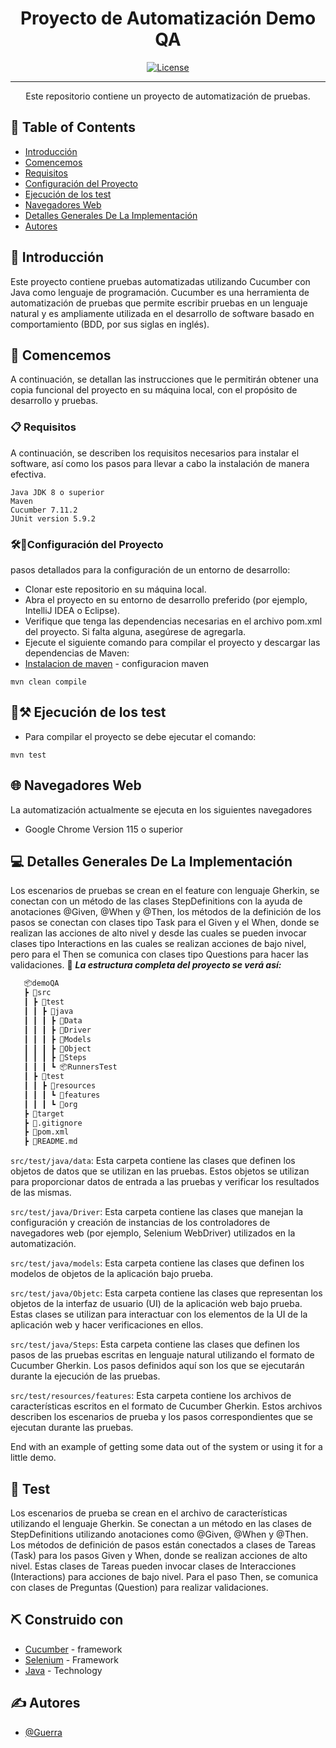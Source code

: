 
<h1 align="center">Proyecto de Automatización Demo QA </h1>

<div align="center">


[![License](https://img.shields.io/badge/license-MIT-blue.svg)](/LICENSE)

</div>

---

<p align="center">Este repositorio contiene un proyecto de automatización de pruebas.
    <br> 
</p>

## 📝 Table of Contents

- [Introducción](#introduccion)
- [Comencemos](#comencemos)
- [Requisitos](#requisitos)
- [Configuración del Proyecto](#configuracion)
- [Ejecución de los test](#ejecucion_test)
- [Navegadores Web](#navegadores_web)
- [Detalles Generales De La Implementación](#detalles_generales_implementación)
- [Autores](#autores)


## 🧐 Introducción <a name = "introduccion"></a>

Este proyecto contiene pruebas automatizadas utilizando Cucumber con Java como lenguaje de programación. Cucumber es una herramienta de automatización de pruebas que permite escribir pruebas en un lenguaje natural y es ampliamente utilizada en el desarrollo de software basado en comportamiento (BDD, por sus siglas en inglés).

## 🏁 Comencemos <a name = "comencemos"></a>

A continuación, se detallan las instrucciones que le permitirán obtener una copia funcional del proyecto en su máquina local, con el propósito de desarrollo y pruebas.

### 📋 Requisitos <a name = "requisitos"></a>

A continuación, se describen los requisitos necesarios para instalar el software, así como los pasos para llevar a cabo la instalación de manera efectiva.

```
Java JDK 8 o superior
Maven
Cucumber 7.11.2
JUnit version 5.9.2
```

### 🛠️🔩Configuración del Proyecto <a name = "configuracion"></a>

 pasos detallados para la configuración de un entorno de desarrollo: 
- Clonar este repositorio en su máquina local.
- Abra el proyecto en su entorno de desarrollo preferido (por ejemplo, IntelliJ IDEA o Eclipse).
- Verifique que tenga las dependencias necesarias en el archivo pom.xml del proyecto. Si falta alguna, asegúrese de agregarla.
- Ejecute el siguiente comando para compilar el proyecto y descargar las dependencias de Maven:
- [Instalacion de maven](https://dev.to/vanessa_corredor/instalar-manualmente-maven-en-windows-10-50pb) - configuracion maven
```
mvn clean compile
```
## 🚧⚒️ Ejecución de los test <a name="ejecucion_test"></a> 
- Para compilar el proyecto se debe ejecutar el comando:
```
mvn test
```
## 🌐 Navegadores Web <a name="navegadores_web"></a>
La automatización actualmente se ejecuta en los siguientes navegadores
- Google Chrome Version 115 o superior

## 💻 Detalles Generales De La Implementación <a name="detalles_generales_implementación"></a>
Los escenarios de pruebas se crean en el feature con lenguaje Gherkin, se conectan con un método de las clases StepDefinitions con la ayuda de anotaciones @Given, @When y @Then, los métodos de la definición de los pasos se conectan con clases tipo Task para el Given y el When, donde se realizan las acciones de alto nivel y desde las cuales se pueden invocar clases tipo Interactions en las cuales se realizan acciones de bajo nivel, pero para el Then se comunica con clases tipo Questions para hacer las validaciones.
🚧 **_La estructura completa del proyecto se verá así:_**

```bash
   📦demoQA
   ┣ 📂src
   ┃ ┣ 📂test
   ┃ ┃ ┣ 📂java
   ┃ ┃ ┃ ┣ 📂Data
   ┃ ┃ ┃ ┣ 📂Driver 
   ┃ ┃ ┃ ┣ 📂Models
   ┃ ┃ ┃ ┣ 📂Object
   ┃ ┃ ┃ ┣ 📂Steps 
   ┃ ┃ ┃ ┗ 📦RunnersTest 
   ┃ ┣ 📂test
   ┃ ┃ ┣ 📂resources
   ┃ ┃ ┃ ┗ 📂features 
   ┃ ┃ ┃ ┗ 📂org  
   ┣ 📂target
   ┣ 📜.gitignore
   ┣ 📜pom.xml
   ┣ 📜README.md
```
```src/test/java/data```: Esta carpeta contiene las clases que definen los objetos de datos que se utilizan en las pruebas. Estos objetos se utilizan para proporcionar datos de entrada a las pruebas y verificar los resultados de las mismas.

```src/test/java/Driver```: Esta carpeta contiene las clases que manejan la configuración y creación de instancias de los controladores de navegadores web (por ejemplo, Selenium WebDriver) utilizados en la automatización.

```src/test/java/models```: Esta carpeta contiene las clases que definen los modelos de objetos de la aplicación bajo prueba.

```src/test/java/Objetc```: Esta carpeta contiene las clases que representan los objetos de la interfaz de usuario (UI) de la aplicación web bajo prueba. Estas clases se utilizan para interactuar con los elementos de la UI de la aplicación web y hacer verificaciones en ellos.

```src/test/java/Steps```: Esta carpeta contiene las clases que definen los pasos de las pruebas escritas en lenguaje natural utilizando el formato de Cucumber Gherkin. Los pasos definidos aquí son los que se ejecutarán durante la ejecución de las pruebas.

```src/test/resources/features```: Esta carpeta contiene los archivos de características escritos en el formato de Cucumber Gherkin. Estos archivos describen los escenarios de prueba y los pasos correspondientes que se ejecutan durante las pruebas.

End with an example of getting some data out of the system or using it for a little demo.

## 🎈 Test <a name="test"></a>

Los escenarios de prueba se crean en el archivo de características utilizando el lenguaje Gherkin. Se conectan a un método en las clases de StepDefinitions utilizando anotaciones como @Given, @When y @Then. Los métodos de definición de pasos están conectados a clases de Tareas (Task) para los pasos Given y When, donde se realizan acciones de alto nivel. Estas clases de Tareas pueden invocar clases de Interacciones (Interactions) para acciones de bajo nivel. Para el paso Then, se comunica con clases de Preguntas (Question) para realizar validaciones.


## ⛏️ Construido con <a name = "Construido_con"></a>

- [Cucumber](https://cucumber.io/docs/installation/javascript/) - framework 
- [Selenium](https://www.selenium.dev/) -  Framework
- [Java](https://www.java.com/) - Technology

## ✍️ Autores <a name = "autores"></a>

- [@Guerra](https://github.com/6uerra) 